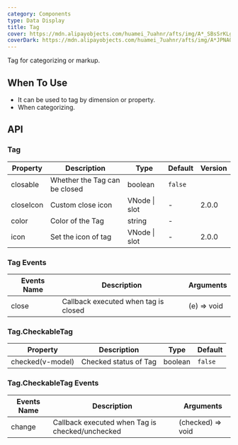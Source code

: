 ```yaml
---
category: Components
type: Data Display
title: Tag
cover: https://mdn.alipayobjects.com/huamei_7uahnr/afts/img/A*_SBsSrKLg00AAAAAAAAAAAAADrJ8AQ/original
coverDark: https://mdn.alipayobjects.com/huamei_7uahnr/afts/img/A*JPNAQYrVkYkAAAAAAAAAAAAADrJ8AQ/original
---
```


Tag for categorizing or markup.

## When To Use

- It can be used to tag by dimension or property.
- When categorizing.

## API

### Tag

| Property  | Description                   | Type          | Default | Version |
| --------- | ----------------------------- | ------------- | ------- | ------- |
| closable  | Whether the Tag can be closed | boolean       | `false` |         |
| closeIcon | Custom close icon             | VNode \| slot | -       | 2.0.0   |
| color     | Color of the Tag              | string        | -       |         |
| icon      | Set the icon of tag           | VNode \| slot | -       | 2.0.0   |

### Tag Events

| Events Name | Description                          | Arguments   |
| ----------- | ------------------------------------ | ----------- |
| close       | Callback executed when tag is closed | (e) => void |

### Tag.CheckableTag

| Property         | Description           | Type    | Default |
| ---------------- | --------------------- | ------- | ------- |
| checked(v-model) | Checked status of Tag | boolean | `false` |

### Tag.CheckableTag Events

| Events Name | Description                                     | Arguments         |
| ----------- | ----------------------------------------------- | ----------------- |
| change      | Callback executed when Tag is checked/unchecked | (checked) => void |
